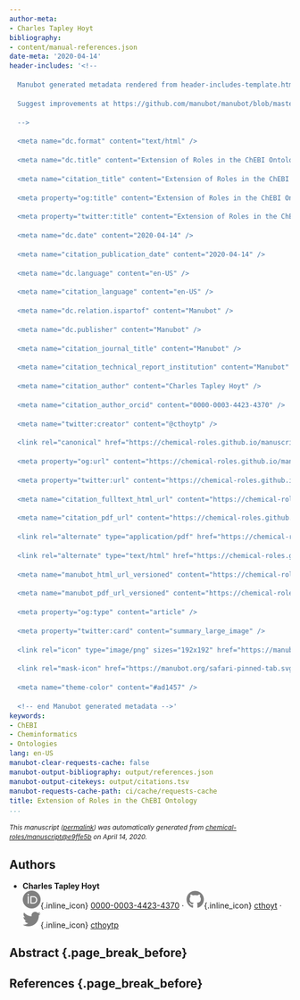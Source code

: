 ```yaml
---
author-meta:
- Charles Tapley Hoyt
bibliography:
- content/manual-references.json
date-meta: '2020-04-14'
header-includes: '<!--

  Manubot generated metadata rendered from header-includes-template.html.

  Suggest improvements at https://github.com/manubot/manubot/blob/master/manubot/process/header-includes-template.html

  -->

  <meta name="dc.format" content="text/html" />

  <meta name="dc.title" content="Extension of Roles in the ChEBI Ontology" />

  <meta name="citation_title" content="Extension of Roles in the ChEBI Ontology" />

  <meta property="og:title" content="Extension of Roles in the ChEBI Ontology" />

  <meta property="twitter:title" content="Extension of Roles in the ChEBI Ontology" />

  <meta name="dc.date" content="2020-04-14" />

  <meta name="citation_publication_date" content="2020-04-14" />

  <meta name="dc.language" content="en-US" />

  <meta name="citation_language" content="en-US" />

  <meta name="dc.relation.ispartof" content="Manubot" />

  <meta name="dc.publisher" content="Manubot" />

  <meta name="citation_journal_title" content="Manubot" />

  <meta name="citation_technical_report_institution" content="Manubot" />

  <meta name="citation_author" content="Charles Tapley Hoyt" />

  <meta name="citation_author_orcid" content="0000-0003-4423-4370" />

  <meta name="twitter:creator" content="@cthoytp" />

  <link rel="canonical" href="https://chemical-roles.github.io/manuscript/" />

  <meta property="og:url" content="https://chemical-roles.github.io/manuscript/" />

  <meta property="twitter:url" content="https://chemical-roles.github.io/manuscript/" />

  <meta name="citation_fulltext_html_url" content="https://chemical-roles.github.io/manuscript/" />

  <meta name="citation_pdf_url" content="https://chemical-roles.github.io/manuscript/manuscript.pdf" />

  <link rel="alternate" type="application/pdf" href="https://chemical-roles.github.io/manuscript/manuscript.pdf" />

  <link rel="alternate" type="text/html" href="https://chemical-roles.github.io/manuscript/v/e9ffe5ba576f701d70af3519e47f223223853f80/" />

  <meta name="manubot_html_url_versioned" content="https://chemical-roles.github.io/manuscript/v/e9ffe5ba576f701d70af3519e47f223223853f80/" />

  <meta name="manubot_pdf_url_versioned" content="https://chemical-roles.github.io/manuscript/v/e9ffe5ba576f701d70af3519e47f223223853f80/manuscript.pdf" />

  <meta property="og:type" content="article" />

  <meta property="twitter:card" content="summary_large_image" />

  <link rel="icon" type="image/png" sizes="192x192" href="https://manubot.org/favicon-192x192.png" />

  <link rel="mask-icon" href="https://manubot.org/safari-pinned-tab.svg" color="#ad1457" />

  <meta name="theme-color" content="#ad1457" />

  <!-- end Manubot generated metadata -->'
keywords:
- ChEBI
- Cheminformatics
- Ontologies
lang: en-US
manubot-clear-requests-cache: false
manubot-output-bibliography: output/references.json
manubot-output-citekeys: output/citations.tsv
manubot-requests-cache-path: ci/cache/requests-cache
title: Extension of Roles in the ChEBI Ontology
...
```







<small><em>
This manuscript
([permalink](https://chemical-roles.github.io/manuscript/v/e9ffe5ba576f701d70af3519e47f223223853f80/))
was automatically generated
from [chemical-roles/manuscript@e9ffe5b](https://github.com/chemical-roles/manuscript/tree/e9ffe5ba576f701d70af3519e47f223223853f80)
on April 14, 2020.
</em></small>

## Authors



+ **Charles Tapley Hoyt**<br>
    ![ORCID icon](images/orcid.svg){.inline_icon}
    [0000-0003-4423-4370](https://orcid.org/0000-0003-4423-4370)
    · ![GitHub icon](images/github.svg){.inline_icon}
    [cthoyt](https://github.com/cthoyt)
    · ![Twitter icon](images/twitter.svg){.inline_icon}
    [cthoytp](https://twitter.com/cthoytp)<br>
  <small>
  </small>



## Abstract {.page_break_before}




## References {.page_break_before}

<!-- Explicitly insert bibliography here -->
<div id="refs"></div>
